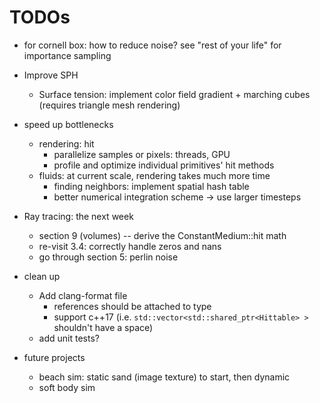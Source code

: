 # TODOs

* for cornell box: how to reduce noise? see "rest of your life" for importance sampling

* Improve SPH
  * Surface tension: implement color field gradient + marching cubes (requires triangle mesh rendering)

* speed up bottlenecks
  * rendering: hit
      * parallelize samples or pixels: threads, GPU
      * profile and optimize individual primitives' hit methods
  * fluids: at current scale, rendering takes much more time
    * finding neighbors: implement spatial hash table
    * better numerical integration scheme -> use larger timesteps

* Ray tracing: the next week
  * section 9 (volumes) -- derive the ConstantMedium::hit math
  * re-visit 3.4: correctly handle zeros and nans
  * go through section 5: perlin noise

* clean up
  * Add clang-format file
    * references should be attached to type
    * support c++17 (i.e. `std::vector<std::shared_ptr<Hittable> >` shouldn't have a space)
  * add unit tests?

* future projects
  * beach sim: static sand (image texture) to start, then dynamic
  * soft body sim
